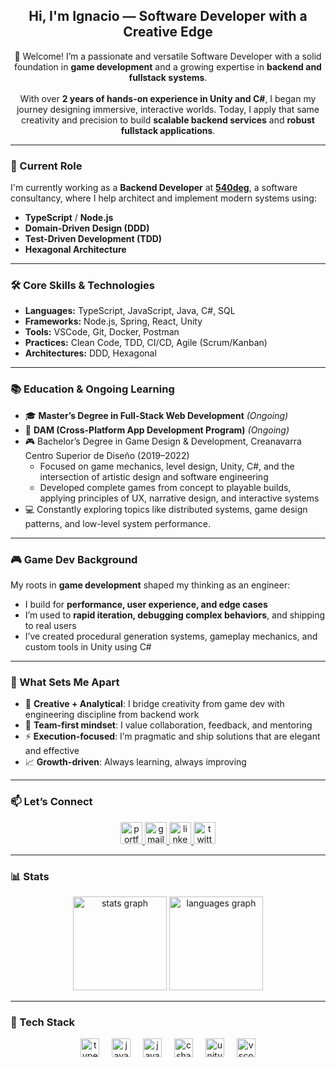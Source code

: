 <h2 align="center">Hi, I'm Ignacio — Software Developer with a Creative Edge</h2>

<div align="center">
  <p align="center">
    👋 Welcome! I’m a passionate and versatile Software Developer with a solid foundation in <strong>game development</strong> and a growing expertise in <strong>backend and fullstack systems</strong>.
    <br><br>
    With over <strong>2 years of hands-on experience in Unity and C#</strong>, I began my journey designing immersive, interactive worlds. Today, I apply that same creativity and precision to build <strong>scalable backend services</strong> and <strong>robust fullstack applications</strong>.
  </p>
</div>

---

### 💼 Current Role

I'm currently working as a **Backend Developer** at [**540deg**](https://540deg.com), a software consultancy, where I help architect and implement modern systems using:

- **TypeScript** / **Node.js**  
- **Domain-Driven Design (DDD)**  
- **Test-Driven Development (TDD)**
- **Hexagonal Architecture**

---

### 🛠️ Core Skills & Technologies

- **Languages:** TypeScript, JavaScript, Java, C#, SQL  
- **Frameworks:** Node.js, Spring, React, Unity  
- **Tools:** VSCode, Git, Docker, Postman  
- **Practices:** Clean Code, TDD, CI/CD, Agile (Scrum/Kanban)  
- **Architectures:** DDD, Hexagonal

---

### 📚 Education & Ongoing Learning

- 🎓 **Master’s Degree in Full-Stack Web Development** *(Ongoing)*  
- 📱 **DAM (Cross-Platform App Development Program)** *(Ongoing)*
- 🎮 Bachelor’s Degree in Game Design & Development, Creanavarra Centro Superior de Diseño (2019–2022)
  - Focused on game mechanics, level design, Unity, C#, and the intersection of artistic design and software engineering
  - Developed complete games from concept to playable builds, applying principles of UX, narrative design, and interactive systems
- 💻 Constantly exploring topics like distributed systems, game design patterns, and low-level system performance.

---

### 🎮 Game Dev Background

My roots in **game development** shaped my thinking as an engineer:
- I build for **performance, user experience, and edge cases**
- I’m used to **rapid iteration, debugging complex behaviors**, and shipping to real users  
- I’ve created procedural generation systems, gameplay mechanics, and custom tools in Unity using C#

---

### 🌟 What Sets Me Apart

- 🧠 **Creative + Analytical**: I bridge creativity from game dev with engineering discipline from backend work  
- 🤝 **Team-first mindset**: I value collaboration, feedback, and mentoring  
- ⚡ **Execution-focused**: I’m pragmatic and ship solutions that are elegant and effective  
- 📈 **Growth-driven**: Always learning, always improving  

---

### 📫 Let’s Connect

<div align="center">
  <div align="center">

  <a href="https://www.ignarts.dev/portfolio.html" target="_blank">
    <img src="https://img.shields.io/static/v1?message=Portfolio&logo=firefox-browser&label=&color=fca326&logoColor=white&labelColor=&style=for-the-badge" height="35" alt="portfolio logo" />
  </a>

  <a href="mailto:ignaciomelendezuriz@gmail.com" target="_blank">
    <img src="https://img.shields.io/static/v1?message=Gmail&logo=gmail&label=&color=D14836&logoColor=white&labelColor=&style=for-the-badge" height="35" alt="gmail logo" />
  </a>

  <a href="https://www.linkedin.com/in/ignaciomelendezuriz/" target="_blank">
    <img src="https://img.shields.io/static/v1?message=LinkedIn&logo=linkedin&label=&color=0077B5&logoColor=white&labelColor=&style=for-the-badge" height="35" alt="linkedin logo" />
  </a>

  <a href="https://twitter.com/ignartsvg" target="_blank">
    <img src="https://img.shields.io/static/v1?message=Twitter&logo=twitter&label=&color=1DA1F2&logoColor=white&labelColor=&style=for-the-badge" height="35" alt="twitter logo" />
  </a>

</div>

</div>

---

### 📊 Stats

<div align="center">
  <img src="https://github-readme-stats.vercel.app/api?username=Ignarts&hide_title=false&hide_rank=true&show_icons=true&include_all_commits=true&count_private=true&disable_animations=false&theme=dracula&locale=en&hide_border=true" height="150" alt="stats graph"  />
  <img src="https://github-readme-stats.vercel.app/api/top-langs?username=Ignarts&locale=en&hide_title=false&layout=compact&card_width=320&langs_count=5&theme=dracula&hide_border=true" height="150" alt="languages graph"  />
</div>

---

### 🔧 Tech Stack

<div align="center">
  <img src="https://cdn.jsdelivr.net/gh/devicons/devicon/icons/typescript/typescript-original.svg" height="30" alt="typescript logo" />
  <img width="12" />
  <img src="https://cdn.jsdelivr.net/gh/devicons/devicon/icons/javascript/javascript-original.svg" height="30" alt="javascript logo" />
  <img width="12" />
  <img src="https://cdn.jsdelivr.net/gh/devicons/devicon/icons/java/java-original.svg" height="30" alt="java logo" />
  <img width="12" />
  <img src="https://cdn.jsdelivr.net/gh/devicons/devicon/icons/csharp/csharp-original.svg" height="30" alt="csharp logo"  />
  <img width="12" />
  <img src="https://cdn.jsdelivr.net/gh/devicons/devicon/icons/unity/unity-original.svg" height="30" alt="unity logo"  />
  <img width="12" />
  <img src="https://cdn.jsdelivr.net/gh/devicons/devicon/icons/vscode/vscode-original.svg" height="30" alt="vscode logo"  />
</div>
